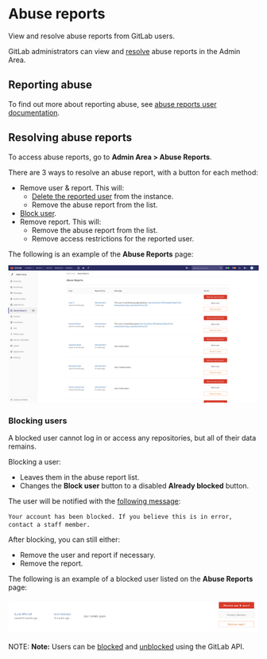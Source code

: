 # Abuse reports

View and resolve abuse reports from GitLab users.

GitLab administrators can view and [resolve](#resolving-abuse-reports) abuse
reports in the Admin Area.

## Reporting abuse

To find out more about reporting abuse, see [abuse reports user
documentation](../abuse_reports.md).

## Resolving abuse reports

To access abuse reports, go to **Admin Area > Abuse Reports**.

There are 3 ways to resolve an abuse report, with a button for each method:

- Remove user & report. This will:
  - [Delete the reported user](../profile/account/delete_account.md) from the
    instance.
  - Remove the abuse report from the list.
- [Block user](#blocking-users).
- Remove report. This will:
  - Remove the abuse report from the list.
  - Remove access restrictions for the reported user.

The following is an example of the **Abuse Reports** page:

![abuse-reports-page-image](img/abuse_reports_page.png)

### Blocking users

A blocked user cannot log in or access any repositories, but all of their data
remains.

Blocking a user:

- Leaves them in the abuse report list.
- Changes the **Block user** button to a disabled **Already blocked** button.

The user will be notified with the
[following message](https://gitlab.com/gitlab-org/gitlab-ee/blob/master/app/workers/email_receiver_worker.rb#L38):

```text
Your account has been blocked. If you believe this is in error, contact a staff member.
```

After blocking, you can still either:

- Remove the user and report if necessary.
- Remove the report.

The following is an example of a blocked user listed on the **Abuse Reports**
page:

![abuse-report-blocked-user-image](img/abuse_report_blocked_user.png)

NOTE: **Note:**
Users can be [blocked](../../api/users.md#block-user) and
[unblocked](../../api/users.md#unblock-user) using the GitLab API.

